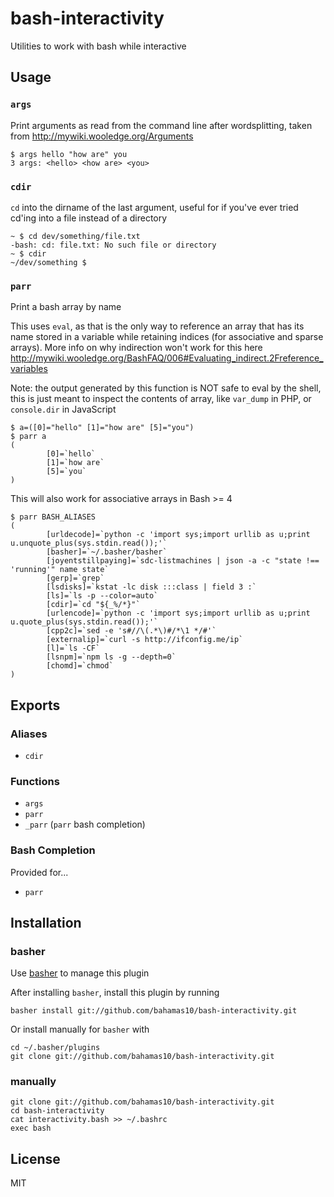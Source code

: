 bash-interactivity
============

Utilities to work with bash while interactive

Usage
-----

### `args`

Print arguments as read from the command line after wordsplitting, taken from
http://mywiki.wooledge.org/Arguments

    $ args hello "how are" you
    3 args: <hello> <how are> <you>

### `cdir`

`cd` into the dirname of the last argument, useful for if you've ever tried
cd'ing into a file instead of a directory

    ~ $ cd dev/something/file.txt
    -bash: cd: file.txt: No such file or directory
    ~ $ cdir
    ~/dev/something $

### `parr`

Print a bash array by name

This uses `eval`, as that is the only way to reference an array
that has its name stored in a variable while retaining indices (for
associative and sparse arrays).
More info on why indirection won't work for this here
http://mywiki.wooledge.org/BashFAQ/006#Evaluating_indirect.2Freference_variables

Note: the output generated by this function is NOT safe to eval
by the shell, this is just meant to inspect the contents of array,
like `var_dump` in PHP, or `console.dir` in JavaScript

    $ a=([0]="hello" [1]="how are" [5]="you")
    $ parr a
    (
            [0]=`hello`
            [1]=`how are`
            [5]=`you`
    )

This will also work for associative arrays in Bash >= 4

    $ parr BASH_ALIASES
    (
            [urldecode]=`python -c 'import sys;import urllib as u;print u.unquote_plus(sys.stdin.read());'`
            [basher]=`~/.basher/basher`
            [joyentstillpaying]=`sdc-listmachines | json -a -c "state !== 'running'" name state`
            [gerp]=`grep`
            [lsdisks]=`kstat -lc disk :::class | field 3 :`
            [ls]=`ls -p --color=auto`
            [cdir]=`cd "${_%/*}"`
            [urlencode]=`python -c 'import sys;import urllib as u;print u.quote_plus(sys.stdin.read());'`
            [cpp2c]=`sed -e 's#//\(.*\)#/*\1 */#'`
            [externalip]=`curl -s http://ifconfig.me/ip`
            [l]=`ls -CF`
            [lsnpm]=`npm ls -g --depth=0`
            [chomd]=`chmod`
    )

Exports
-------

### Aliases

- `cdir`

### Functions

- `args`
- `parr`
- `_parr` (`parr` bash completion)

### Bash Completion

Provided for...

- `parr`

Installation
------------

### basher

Use [basher](https://github.com/bahamas10/basher) to manage this plugin

After installing `basher`, install this plugin by running

    basher install git://github.com/bahamas10/bash-interactivity.git

Or install manually for `basher` with

    cd ~/.basher/plugins
    git clone git://github.com/bahamas10/bash-interactivity.git

### manually

    git clone git://github.com/bahamas10/bash-interactivity.git
    cd bash-interactivity
    cat interactivity.bash >> ~/.bashrc
    exec bash

License
-------

MIT
